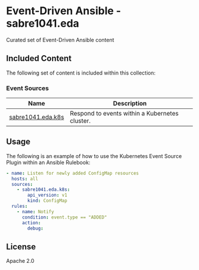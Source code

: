 # Event-Driven Ansible - sabre1041.eda

Curated set of Event-Driven Ansible content


## Included Content

The following set of content is included within this collection:


### Event Sources 

| Name  | Description |
| ----- | ----------- |
| [sabre1041.eda.k8s](https://github.com/sabre1041/sabre1041.eda/blob/main/docs/sabre1041.eda/sabre1041.eda.k8s_source_plugin.rst) | Respond to events within a Kubernetes cluster. |

## Usage

The following is an example of how to use the Kubernetes Event Source Plugin within an Ansible Rulebook:

```yaml
- name: Listen for newly added ConfigMap resources
  hosts: all
  sources:
    - sabre1041.eda.k8s:
        api_version: v1
        kind: ConfigMap
  rules:
    - name: Notify
      condition: event.type == "ADDED"
      action:
        debug:                      
```

## License

Apache 2.0